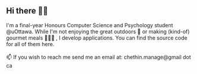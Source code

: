 ## Hi there 👋🏾

I'm a final-year Honours Computer Science and Psychology student @uOttawa. While I'm not enjoying the great outdoors 🌳 or making (kind-of) gourmet meals 🧑🏾‍🍳 , I develop applications. You can find the source code for all of them here. 
<br><br/>
📫 If you wish to reach me send me an email at: chethin.manage@gmail dot ca

<!--
**cmanage1/cmanage1** is a ✨ _special_ ✨ repository because its `README.md` (this file) appears on your GitHub profile.

Here are some ideas to get you started:

- 🔭 I’m currently working on ...
- 🌱 I’m currently learning ...
- 👯 I’m looking to collaborate on ...
- 🤔 I’m looking for help with ...
- 💬 Ask me about ...
- 📫 How to reach me: ...
- 😄 Pronouns: ...
- ⚡ Fun fact: ...
-->
